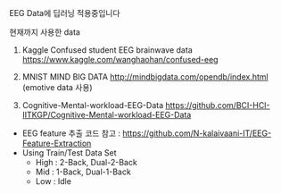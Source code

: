 EEG Data에 딥러닝 적용중입니다

현재까지 사용한 data
1. Kaggle Confused student 
EEG brainwave data https://www.kaggle.com/wanghaohan/confused-eeg

2. MNIST MIND BIG DATA 
http://mindbigdata.com/opendb/index.html (emotive data 사용)

3. Cognitive-Mental-workload-EEG-Data 
https://github.com/BCI-HCI-IITKGP/Cognitive-Mental-workload-EEG-Data
+ EEG feature 추출 코드 참고 : https://github.com/N-kalaivaani-IT/EEG-Feature-Extraction
+ Using Train/Test Data Set
  - High : 2-Back, Dual-2-Back
  - Mid : 1-Back, Dual-1-Back
  - Low : Idle
